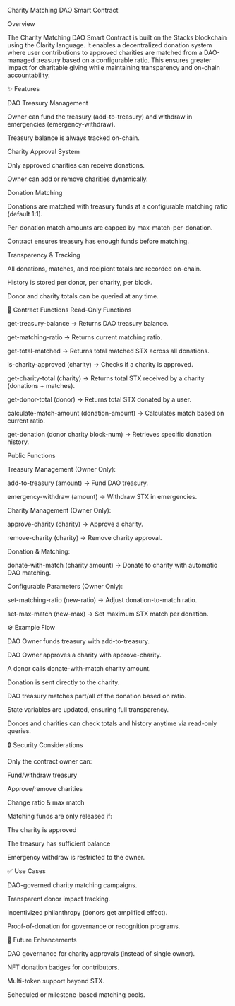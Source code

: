 Charity Matching DAO Smart Contract

Overview

The Charity Matching DAO Smart Contract is built on the Stacks blockchain using the Clarity language.
It enables a decentralized donation system where user contributions to approved charities are matched from a DAO-managed treasury based on a configurable ratio.
This ensures greater impact for charitable giving while maintaining transparency and on-chain accountability.

✨ Features

DAO Treasury Management

Owner can fund the treasury (add-to-treasury) and withdraw in emergencies (emergency-withdraw).

Treasury balance is always tracked on-chain.

Charity Approval System

Only approved charities can receive donations.

Owner can add or remove charities dynamically.

Donation Matching

Donations are matched with treasury funds at a configurable matching ratio (default 1:1).

Per-donation match amounts are capped by max-match-per-donation.

Contract ensures treasury has enough funds before matching.

Transparency & Tracking

All donations, matches, and recipient totals are recorded on-chain.

History is stored per donor, per charity, per block.

Donor and charity totals can be queried at any time.

🔧 Contract Functions
Read-Only Functions

get-treasury-balance → Returns DAO treasury balance.

get-matching-ratio → Returns current matching ratio.

get-total-matched → Returns total matched STX across all donations.

is-charity-approved (charity) → Checks if a charity is approved.

get-charity-total (charity) → Returns total STX received by a charity (donations + matches).

get-donor-total (donor) → Returns total STX donated by a user.

calculate-match-amount (donation-amount) → Calculates match based on current ratio.

get-donation (donor charity block-num) → Retrieves specific donation history.

Public Functions

Treasury Management (Owner Only):

add-to-treasury (amount) → Fund DAO treasury.

emergency-withdraw (amount) → Withdraw STX in emergencies.

Charity Management (Owner Only):

approve-charity (charity) → Approve a charity.

remove-charity (charity) → Remove charity approval.

Donation & Matching:

donate-with-match (charity amount) → Donate to charity with automatic DAO matching.

Configurable Parameters (Owner Only):

set-matching-ratio (new-ratio) → Adjust donation-to-match ratio.

set-max-match (new-max) → Set maximum STX match per donation.

⚙️ Example Flow

DAO Owner funds treasury with add-to-treasury.

DAO Owner approves a charity with approve-charity.

A donor calls donate-with-match charity amount.

Donation is sent directly to the charity.

DAO treasury matches part/all of the donation based on ratio.

State variables are updated, ensuring full transparency.

Donors and charities can check totals and history anytime via read-only queries.

🔒 Security Considerations

Only the contract owner can:

Fund/withdraw treasury

Approve/remove charities

Change ratio & max match

Matching funds are only released if:

The charity is approved

The treasury has sufficient balance

Emergency withdraw is restricted to the owner.

✅ Use Cases

DAO-governed charity matching campaigns.

Transparent donor impact tracking.

Incentivized philanthropy (donors get amplified effect).

Proof-of-donation for governance or recognition programs.

📌 Future Enhancements

DAO governance for charity approvals (instead of single owner).

NFT donation badges for contributors.

Multi-token support beyond STX.

Scheduled or milestone-based matching pools.